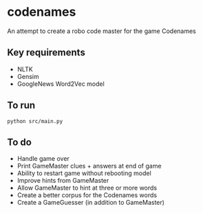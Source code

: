 # codenames

An attempt to create a robo code master for the game Codenames

## Key requirements

* NLTK
* Gensim
* GoogleNews Word2Vec model

## To run

`python src/main.py`

## To do

* Handle game over
* Print GameMaster clues + answers at end of game
* Ability to restart game without rebooting model
* Improve hints from GameMaster
* Allow GameMaster to hint at three or more words
* Create a better corpus for the Codenames words
* Create a GameGuesser (in addition to GameMaster)
